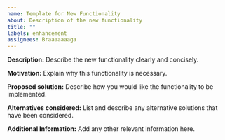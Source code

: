 ```yaml
---
name: Template for New Functionality
about: Description of the new functionality
title: ""
labels: enhancement
assignees: Braaaaaaaga
---
```


**Description:**
Describe the new functionality clearly and concisely.

**Motivation:**
Explain why this functionality is necessary.

**Proposed solution:**
Describe how you would like the functionality to be implemented.

**Alternatives considered:**
List and describe any alternative solutions that have been considered.

**Additional Information:**
Add any other relevant information here.
